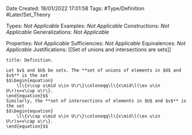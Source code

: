 <div class="topSpace"></div>

Date Created: 18/01/2022 17:01:58
Tags: #Type/Definition #Later/Set_Theory

Types: _Not Applicable_
Examples: _Not Applicable_ 
Constructions: _Not Applicable_
Generalizations: _Not Applicable_

Properties: _Not Applicable_
Sufficiencies: _Not Applicable_
Equivalences: _Not Applicable_
Justifications: [[Set of unions and intersections are sets]]

``` ad-Definition
title: Definition.

Let $v$ and $U$ be sets. The **set of unions of elements in $U$ and $v$** is the set
$$\begin{equation}
    \l\{v\cup u\mid u\in U\r\}\coloneqq\l\{x\mid\l(\ex u\in U\r)x=v\cup u\r\}.
\end{equation}$$
Similarly, the **set of intersections of elements in $U$ and $v$** is the set
$$\begin{equation}
    \l\{v\cap u\mid u\in U\r\}\coloneqq\l\{x\mid\l(\ex u\in U\r)x=v\cap u\r\}.
\end{equation}$$

```
